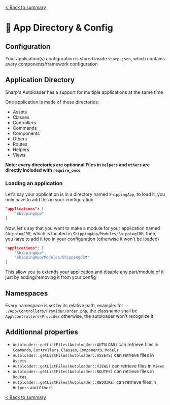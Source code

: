 [< Back to summary](../home.md)

# 📁 App Directory & Config

## Configuration

Your application(s) configuration is stored inside `sharp.json`,
which contains every components/framework configuration

## Application Directory

Sharp's Autoloader has a support for multiple applications at the same time

One application is made of these directories:

- Assets
- Classes
- Controllers
- Commands
- Components
- Others
- Routes
- Helpers
- Views

**Note: every directories are optionnal**
**Files in `Helpers` and `Others` are directly included with `require_once`**

### Loading an application

Let's say your application is in a directory named `ShippingApp`, to load it,
you only have to add this in your configuration

```json
"applications": [
    "ShippingApp"
]
```

Now, let's say that you want to make a module for your application named `ShippingCRM`, which is
located in `ShippingApp/Modules/ShippingCRM`, then, you have to add it too in your configuration
(otherwise it won't be loaded)

```json
"applications": [
    "ShippingApp",
    "ShippingApp/Modules/ShippingCRM"
]
```

This allow you to extends your application and disable any part/module of it just by adding/removing it from your config

## Namespaces

Every namespace is set by its relative path, example: for `./App/Controllers/Provider/Order.php`, the classname shall be `App\Controllers\Provider` otherwise, the autoloader won't recognize it

## Additionnal properties

- `Autoloader::getListFiles(Autoloader::AUTOLOAD)` can retrieve files in `Commands`, `Controllers`, `Classes`, `Components`, `Models`
- `Autoloader::getListFiles(Autoloader::ASSETS)` can retrieve files in `Assets`
- `Autoloader::getListFiles(Autoloader::VIEWS)` can retrieve files in `Views`
- `Autoloader::getListFiles(Autoloader::ROUTES)` can retrieve files in `Routes`
- `Autoloader::getListFiles(Autoloader::REQUIRE)` can retrieve files in `Helpers` and `Others`

[< Back to summary](../home.md)